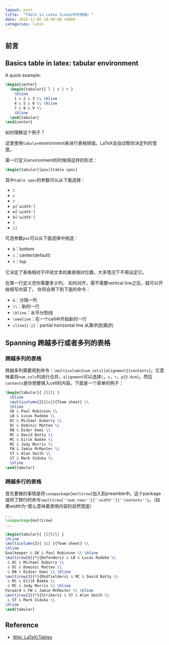 ```yaml
---
layout: post
title:  "Table in Latex（Latex中的表格）"
date: 2018-11-06 18:48:00 +0800
categories: latex
---
```


## 前言

## Basics table in latex: **tabular** environment

A quick example:

```latex
\begin{center}
  \begin{tabular}{ l | c | r }
    \hline
    1 & 2 & 3 \\ \hline
    4 & 5 & 6 \\ \hline
    7 & 8 & 9 \\
    \hline
  \end{tabular}
\end{center}
```

如何理解这个例子？

这里使用``tabular``environment来进行表格排版。LaTeX会自动帮你决定列的宽度。

第一行定义environment的时候用这样的形式：

```latex
\begin{tabular}[pos]{table spec}
```

其中``table spec``的参数可以从下面选择：

- ``l``
- ``c``
- ``r``
- ``p['width']``
- ``m['width']``
- ``b['width']``
- ``|``
- ``||``

可选参数``pos``可以从下面选择中挑选：

- ``b``：bottom
- ``c``：center(default)
- ``t``：top

它决定了表格相对于环绕文本的垂直相对位置。大多情况下不用设定它。

在第一行定义完你需要多少列， 如何对齐，需不需要vertical line之后，就可以开始填写内容了。 你将会用下到下面的命令：

- ``&``：分隔一列
- ``\\``：新的一行
- ``\hline``：水平分割线
- ``\newline``：在一个cell中开始新的一行
- ``cline{i-j}``：partial horizontal line 从第i列到第j列

## Spanning 跨越多行或者多列的表格

### 跨越多列的表格
跨越多列需要用到命令：``\multicolumn{num_cols}{alignment}{contents}``。它意味着将``num_cols``列进行合并，``alignment``可以选择``l``，``c``，``r``，``p{5.0cm}``。然后``contents``是你想要填入cell的内容。下面是一个简单的例子：

```latex
\begin{tabular}{ |l|l| }
  \hline
  \multicolumn{2}{|c|}{Team sheet} \\
  \hline
  GK & Paul Robinson \\
  LB & Lucas Radebe \\
  DC & Michael Duberry \\
  DC & Dominic Matteo \\
  RB & Dider Domi \\
  MC & David Batty \\
  MC & Eirik Bakke \\
  MC & Jody Morris \\
  FW & Jamie McMaster \\
  ST & Alan Smith \\
  ST & Mark Viduka \\
  \hline
\end{tabular}
```

### 跨越多行的表格
首先要做的事情是将``\usepackage{multirow}``加入到preamble中。这个package提供了跨行的命令``\multirow{''num_rows''}{''width''}{''contents''}``。（如果width为``*``那么意味着使用内容的自然宽度）

```latex
...
\usepackage{multirow}
...

\begin{tabular}{ |l|l|l| }
\hline
\multicolumn{3}{ |c| }{Team sheet} \\
\hline
Goalkeeper & GK & Paul Robinson \\ \hline
\multirow{4}{*}{Defenders} & LB & Lucas Radebe \\
 & DC & Michael Duburry \\
 & DC & Dominic Matteo \\
 & RB & Didier Domi \\ \hline
\multirow{3}{*}{Midfielders} & MC & David Batty \\
 & MC & Eirik Bakke \\
 & MC & Jody Morris \\ \hline
Forward & FW & Jamie McMaster \\ \hline
\multirow{2}{*}{Strikers} & ST & Alan Smith \\
 & ST & Mark Viduka \\
\hline
\end{tabular}
```

## Reference

* [Wiki: LaTeX/Tables](https://en.wikibooks.org/wiki/LaTeX/Tables)
